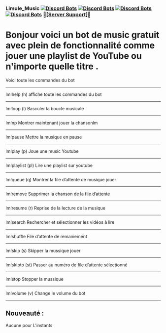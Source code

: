 ### Limule_Music  [![Discord Bots](https://top.gg/api/widget/status/721760594835013702.svg)](https://top.gg/bot/721760594835013702)  [![Discord Bots](https://top.gg/api/widget/lib/721760594835013702.svg)](https://top.gg/bot/721760594835013702)  [![Discord Bots](https://top.gg/api/widget/owner/721760594835013702.svg?noavatar=true)](https://top.gg/bot/721760594835013702)  [![Discord Bots](https://top.gg/api/widget/servers/721760594835013702.svg)](https://top.gg/bot/721760594835013702)  📎<a href="https://discord.com/invite/VTtffYB">[Server Support]</a>📎
 
# Bonjour voici un bot de music gratuit avec plein de fonctionnalité comme jouer une playlist de YouTube ou n'importe quelle titre . 


Voici toute les commandes du bot
<hr>
lm!help (h)
affiche toute les commandes du bot
<hr>
lm!loop (l)
Basculer la boucle musicale
<hr>
lm!np 
Montrer maintenant jouer la chansonlm
<hr>
lm!pause 
Mettre la musique en pause
<hr>
lm!play (p)
Joue une music Youtube
<hr>
lm!playlist (pl)
Lire une playlist sur youtube
<hr>
lm!queue (q)
Montrer la file d’attente de musique jouer
<hr>
lm!remove 
Supprimer la chanson de la file d’attente
<hr>
lm!resume (r)
Reprise de la lecture de la musique
<hr>
lm!search 
Rechercher et sélectionner les vidéos à lire
<hr>
lm!shuffle 
File d’attente de remaniement
<hr>
lm!skip (s)
Skipper la mussique jouer 
<hr>
lm!skipto (st)
Passer au numéro de file d’attente sélectionné
<hr>
lm!stop 
Stopper la mussique
<hr>
lm!volume (v)
Change le volume du bot
<hr>

## Nouveauté :

Aucune pour L'instants

